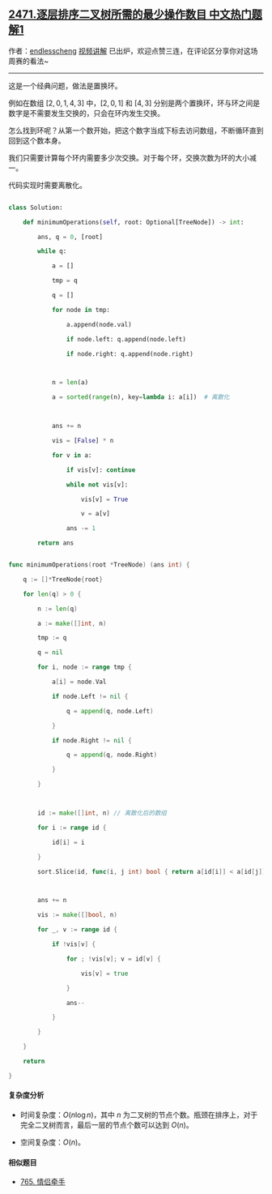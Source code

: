 ## [2471.逐层排序二叉树所需的最少操作数目 中文热门题解1](https://leetcode.cn/problems/minimum-number-of-operations-to-sort-a-binary-tree-by-level/solutions/100000/by-endlesscheng-97i9)

作者：[endlesscheng](https://leetcode.cn/u/endlesscheng)
[视频讲解](https://www.bilibili.com/video/BV13841187gz/) 已出炉，欢迎点赞三连，在评论区分享你对这场周赛的看法~

---

这是一个经典问题，做法是置换环。

例如在数组 $[2,0,1,4,3]$ 中，$[2,0,1]$ 和 $[4,3]$ 分别是两个置换环，环与环之间是数字是不需要发生交换的，只会在环内发生交换。

怎么找到环呢？从第一个数开始，把这个数字当成下标去访问数组，不断循环直到回到这个数本身。

我们只需要计算每个环内需要多少次交换。对于每个环，交换次数为环的大小减一。

代码实现时需要离散化。

```py [sol1-Python3]
class Solution:
    def minimumOperations(self, root: Optional[TreeNode]) -> int:
        ans, q = 0, [root]
        while q:
            a = []
            tmp = q
            q = []
            for node in tmp:
                a.append(node.val)
                if node.left: q.append(node.left)
                if node.right: q.append(node.right)

            n = len(a)
            a = sorted(range(n), key=lambda i: a[i])  # 离散化

            ans += n
            vis = [False] * n
            for v in a:
                if vis[v]: continue
                while not vis[v]:
                    vis[v] = True
                    v = a[v]
                ans -= 1
        return ans
```

```go [sol1-Go]
func minimumOperations(root *TreeNode) (ans int) {
	q := []*TreeNode{root}
	for len(q) > 0 {
		n := len(q)
		a := make([]int, n)
		tmp := q
		q = nil
		for i, node := range tmp {
			a[i] = node.Val
			if node.Left != nil {
				q = append(q, node.Left)
			}
			if node.Right != nil {
				q = append(q, node.Right)
			}
		}

		id := make([]int, n) // 离散化后的数组
		for i := range id {
			id[i] = i
		}
		sort.Slice(id, func(i, j int) bool { return a[id[i]] < a[id[j]] })

		ans += n
		vis := make([]bool, n)
		for _, v := range id {
			if !vis[v] {
				for ; !vis[v]; v = id[v] {
					vis[v] = true
				}
				ans--
			}
		}
	}
	return
}
```

#### 复杂度分析

- 时间复杂度：$O(n\log n)$，其中 $n$ 为二叉树的节点个数。瓶颈在排序上，对于完全二叉树而言，最后一层的节点个数可以达到 $O(n)$。
- 空间复杂度：$O(n)$。

#### 相似题目

- [765. 情侣牵手](https://leetcode.cn/problems/couples-holding-hands/)
